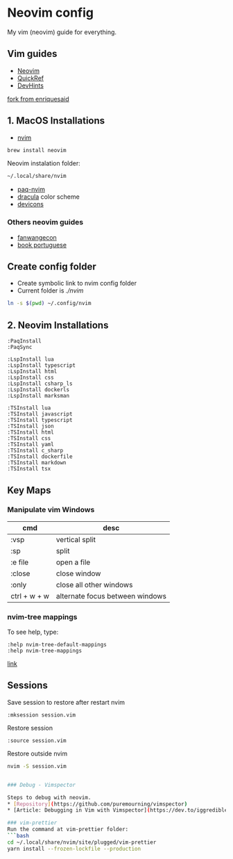 # Neovim config

My vim (neovim) guide for everything.

## Vim guides
* [Neovim](https://www.lunarvim.org/configuration/01-settings.html#example-options)
* [QuickRef](https://quickref.me/vim?q=s)
* [DevHints](https://devhints.io/vim)



[fork from enriquesaid](https://github.com/enriquesaid/nvim-config)

## 1. MacOS Installations

* [nvim](https://neovim.io/)
```bash
brew install neovim
```
Neovim instalation folder:
```bash
~/.local/share/nvim
```
* [paq-nvim](https://github.com/savq/paq-nvim)
* [dracula](https://github.com/dracula/vim) color scheme
* [devicons](https://github.com/ryanoasis/vim-devicons)

### Others neovim guides
* [fanwangecon](https://fanwangecon.github.io/Tex4Econ/nontex/install/linux/fn_vim.html)
* [book portuguese](https://juliobiason.gitbooks.io/uma-licao-de-vim/content/index.html)

## Create config folder
* Create symbolic link to nvim config folder
* Current folder is *./nvim* 
```bash
ln -s $(pwd) ~/.config/nvim
```
## 2. Neovim Installations

```vim
:PaqInstall
:PaqSync

:LspInstall lua
:LspInstall typescript
:LspInstall html
:LspInstall css
:LspInstall csharp_ls
:LspInstall dockerls
:LspInstall marksman

:TSInstall lua
:TSInstall javascript
:TSInstall typescript
:TSInstall json
:TSInstall html
:TSInstall css
:TSInstall yaml
:TSInstall c_sharp
:TSInstall dockerfile
:TSInstall markdown
:TSInstall tsx
```

## Key Maps

### Manipulate vim Windows
|cmd  |desc  |
|---|---|
|:vsp|vertical split|
|:sp|split|
|:e file|open a file|
|:close|close window|
|:only|close all other windows|
|ctrl + w + w|alternate focus between windows|


### nvim-tree mappings
To see help, type:
```vim
:help nvim-tree-default-mappings
:help nvim-tree-mappings
```
[link](https://github.com/kyazdani42/nvim-tree.lua/blob/master/doc/nvim-tree-lua.txt)

## Sessions
Save session to restore after restart nvim
```vim
:mksession session.vim
```
Restore session
```vim
:source session.vim
```
Restore outside nvim
```bash
nvim -S session.vim


### Debug - Vimspector

Steps to debug with neovim.
* [Repository](https://github.com/puremourning/vimspector)
* [Article: Debugging in Vim with Vimspector](https://dev.to/iggredible/debugging-in-vim-with-vimspector-4n0m)

### vim-prettier
Run the command at vim-prettier folder:
```bash
cd ~/.local/share/nvim/site/plugged/vim-prettier
yarn install --frozen-lockfile --production
 
```


